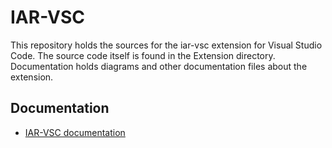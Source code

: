 <!-- This Source Code Form is subject to the terms of the Mozilla Public
   - License, v. 2.0. If a copy of the MPL was not distributed with this
   - file, You can obtain one at https://mozilla.org/MPL/2.0/. -->

# IAR-VSC

This repository holds the sources for the iar-vsc extension for Visual Studio
Code. The source code itself is found in the Extension directory. Documentation
holds diagrams and other documentation files about the extension.

## Documentation

* [IAR-VSC documentation](https://iar-vsc.readthedocs.io/en/latest/)
